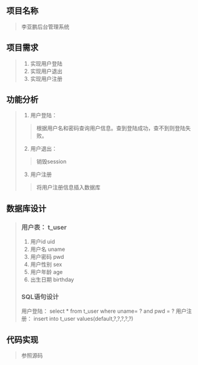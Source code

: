 ## 项目名称
> 李亚鹏后台管理系统
## 项目需求
> 1. 实现用户登陆  
> 2. 实现用户退出  
> 3. 实现用户注册  
## 功能分析
> 1. 用户登陆：
> > 根据用户名和密码查询用户信息。查到登陆成功，查不到则登陆失败。
> 2. 用户退出：
> > 销毁session
> 3. 用户注册
> > 将用户注册信息插入数据库
## 数据库设计
> ### 用户表：   t_user
> 1. 用户id uid
> 2. 用户名 uname
> 3. 用户密码 pwd 
> 4. 用户性别 sex
> 5. 用户年龄 age
> 6. 出生日期 birthday
> ### SQL语句设计
> 用户登陆：
> select * from t_user where uname= ? and pwd = ?
> 用户注册：
> insert into t_user values(default,?,?,?,?,?)
## 代码实现
> 参照源码